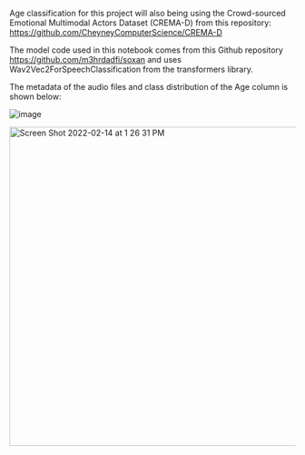 Age classification for this project will also being using the Crowd-sourced Emotional Multimodal Actors Dataset (CREMA-D) from this repository: https://github.com/CheyneyComputerScience/CREMA-D

The model code used in this notebook comes from this Github repository https://github.com/m3hrdadfi/soxan and uses Wav2Vec2ForSpeechClassification from the transformers library. 

The metadata of the audio files and class distribution of the Age column is shown below:

![image](https://user-images.githubusercontent.com/54903276/152847008-97ebe912-c562-4a76-9d38-8a065de24636.png)

<img width="562" alt="Screen Shot 2022-02-14 at 1 26 31 PM" src="https://user-images.githubusercontent.com/52971217/153924032-095fce32-110d-400b-a3e7-cd8e409ca303.png">
